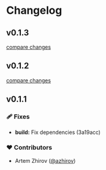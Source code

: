 # Changelog


## v0.1.3

[compare changes](https://undefined/undefined/compare/v0.1.2...v0.1.3)

## v0.1.2

[compare changes](https://undefined/undefined/compare/v0.1.1...v0.1.2)

## v0.1.1


### 🩹 Fixes

  - **build:** Fix dependencies (3a19acc)

### ❤️  Contributors

- Artem Zhirov ([@azhirov](http://github.com/azhirov))

